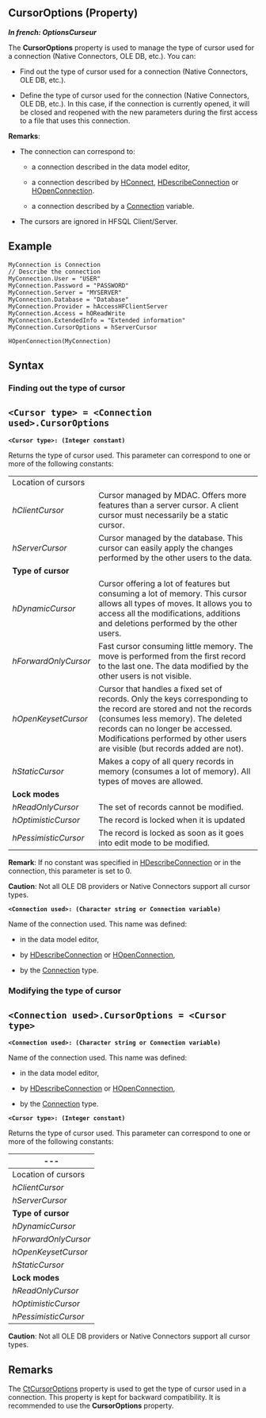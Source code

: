 


## CursorOptions (Property)

***In french: OptionsCurseur***
	



<a name="XUse"></a>
<a name="Use"></a>
<a name="description"></a>
The **CursorOptions** property is used to manage the type of cursor used for a connection (Native Connectors, OLE DB, etc.). You can:

- Find out the type of cursor used for a connection (Native Connectors, OLE DB, etc.).

- Define the type of cursor used for the connection (Native Connectors, OLE DB, etc.). In this case, if the connection is currently opened, it will be closed and reopened with the new parameters during the first access to a file that uses this connection.




**Remarks**:

- The connection can correspond to:

	- a connection described in the data model editor,

	- a connection described by [HConnect](../WDLang4/3044263.md), [HDescribeConnection](../WDLang4/3044205.md) or [HOpenConnection](../WDLang4/3044107.md).

	- a connection described by a [Connection](../WDLang4/1514073.md) variable.




- The cursors are ignored in HFSQL Client/Server.





<a name="Example1"></a>
<a name="sample_code"></a>

## Example


```wl
MyConnection is Connection
// Describe the connection
MyConnection.User = "USER"
MyConnection.Password = "PASSWORD"
MyConnection.Server = "MYSERVER" 
MyConnection.Database = "Database"
MyConnection.Provider = hAccessHFClientServer
MyConnection.Access = hOReadWrite
MyConnection.ExtendedInfo = "Extended information"
MyConnection.CursorOptions = hServerCursor

HOpenConnection(MyConnection)
```

<a name="XSYNTAX"></a>
<a name="SYNTAX1"></a>

## Syntax

### Finding out the type of cursor

`<Cursor type> = <Connection used>.CursorOptions`
---

**`<Cursor type>: (Integer constant)`**

Returns the type of cursor used. This parameter can correspond to one or more of the following constants:


|   |   |
| --- | --- |
| Location of cursors |
| *hClientCursor* | Cursor managed by MDAC. Offers more features than a server cursor. A client cursor must necessarily be a static cursor. |
| *hServerCursor* | Cursor managed by the database. This cursor can easily apply the changes performed by the other users to the data. |
| **Type of cursor** |
| *hDynamicCursor* | Cursor offering a lot of features but consuming a lot of memory. This cursor allows all types of moves. It allows you to access all the modifications, additions and deletions performed by the other users. |
| *hForwardOnlyCursor* | Fast cursor consuming little memory. The move is performed from the first record to the last one. The data modified by the other users is not visible. |
| *hOpenKeysetCursor* | Cursor that handles a fixed set of records. Only the keys corresponding to the record are stored and not the records (consumes less memory). The deleted records can no longer be accessed. Modifications performed by other users are visible (but records added are not). |
| *hStaticCursor* | Makes a copy of all query records in memory (consumes a lot of memory). All types of moves are allowed. |
| **Lock modes** |
| *hReadOnlyCursor* | The set of records cannot be modified. |
| *hOptimisticCursor* | The record is locked when it is updated |
| *hPessimisticCursor* | The record is locked as soon as it goes into edit mode to be modified. |


**Remark**: If no constant was specified in [HDescribeConnection](../WDLang4/3044205.md) or in the connection, this parameter is set to 0.

**Caution**: Not all OLE DB providers or Native Connectors support all cursor types.

**`<Connection used>: (Character string or Connection variable)`**

Name of the connection used. This name was defined:

- in the data model editor,

- by [HDescribeConnection](../WDLang4/3044205.md) or [HOpenConnection](../WDLang4/3044107.md),

- by the [Connection](../WDLang4/1514073.md) type.  





<a name="SYNTAX2"></a>

### Modifying the type of cursor

`<Connection used>.CursorOptions = <Cursor type>`
---

**`<Connection used>: (Character string or Connection variable)`**

Name of the connection used. This name was defined:

- in the data model editor,

- by [HDescribeConnection](../WDLang4/3044205.md) or [HOpenConnection](../WDLang4/3044107.md),

- by the [Connection](../WDLang4/1514073.md) type. 




**`<Cursor type>: (Integer constant)`**

Returns the type of cursor used. This parameter can correspond to one or more of the following constants:

   | --- |
| --- |
| Location of cursors |
| *hClientCursor* | Cursor managed by MDAC. Offers more features than a server cursor. A client cursor must necessarily be a static cursor. |
| *hServerCursor* | Cursor managed by the database. This cursor can easily apply the changes performed by the other users to the data. |
| **Type of cursor** |
| *hDynamicCursor* | Cursor offering a lot of features but consuming a lot of memory. This cursor allows all types of moves. It allows you to access all the modifications, additions and deletions performed by the other users. |
| *hForwardOnlyCursor* | Fast cursor consuming little memory. The move is performed from the first record to the last one. The data modified by the other users is not visible. |
| *hOpenKeysetCursor* | Cursor that handles a fixed set of records. Only the keys corresponding to the record are stored and not the records (consumes less memory). The deleted records can no longer be accessed. Modifications performed by other users are visible (but records added are not). |
| *hStaticCursor* | Makes a copy of all query records in memory (consumes a lot of memory). All types of moves are allowed. |
| **Lock modes** |
| *hReadOnlyCursor* | The set of records cannot be modified. |
| *hOptimisticCursor* | The record is locked when it is updated |
| *hPessimisticCursor* | The record is locked as soon as it goes into edit mode to be modified. |


**Caution**: Not all OLE DB providers or Native Connectors support all cursor types.  



<a name="NOTE0"></a>
<a name="NOTE0_1"></a>

## Remarks
The [CtCursorOptions](../Proprietes/2512042.md) property is used to get the type of cursor used in a connection. This property is kept for backward compatibility. It is recommended to use the **CursorOptions** property.


